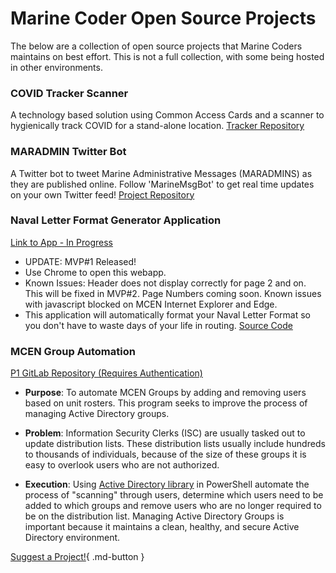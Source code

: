 # Marine Coder Open Source Projects

The below are a collection of open source projects that Marine Coders maintains on best effort. This is not a full collection, with some being hosted in other environments.

### COVID Tracker Scanner

A technology based solution using Common Access Cards and a scanner to hygienically track COVID for a stand-alone location.
[Tracker Repository](https://github.com/marinecoders/covid_tracker_scanner)

### MARADMIN Twitter Bot

A Twitter bot to tweet Marine Administrative Messages (MARADMINS) as they are published online. Follow 'MarineMsgBot' to get real time updates on your own Twitter feed!
[Project Repository](https://github.com/marinecoders/maradminsTwitterBot)

### Naval Letter Format Generator Application

[Link to App - In Progress](/navalletter)

- UPDATE: MVP#1 Released!
- Use Chrome to open this webapp.
- Known Issues: Header does not display correctly for page 2 and on. This will be fixed in MVP#2. Page Numbers coming soon. Known issues with javascript blocked on MCEN Internet Explorer and Edge.
- This application will automatically format your Naval Letter Format so you don't have to waste days of your life in routing. [Source Code](https://github.com/marinecoders/marines.dev)

### MCEN Group Automation

[P1 GitLab Repository \(Requires Authentication\)](https://code.il2.dso.mil/marine-coders/mcen-group-automation)

- **Purpose**: To automate MCEN Groups by adding and removing users based on unit rosters. This program seeks to improve the process of managing Active Directory groups.

- **Problem**: Information Security Clerks (ISC) are usually tasked out to update distribution lists. These distribution lists usually include hundreds to thousands of individuals, because of the size of these groups it is easy to overlook users who are not authorized.

- **Execution**: Using [Active Directory library](https://docs.microsoft.com/en-us/powershell/module/addsadministration/?view=windowsserver2019-ps) in PowerShell automate the process of "scanning" through users, determine which users need to be added to which groups and remove users who are no longer required to be on the distribution list. Managing Active Directory Groups is important because it maintains a clean, healthy, and secure Active Directory environment.

[Suggest a Project!](https://github.com/marinecoders/marines.dev/issues/new?assignees=&labels=project+suggestion&template=project-request.md&title=){ .md-button }
